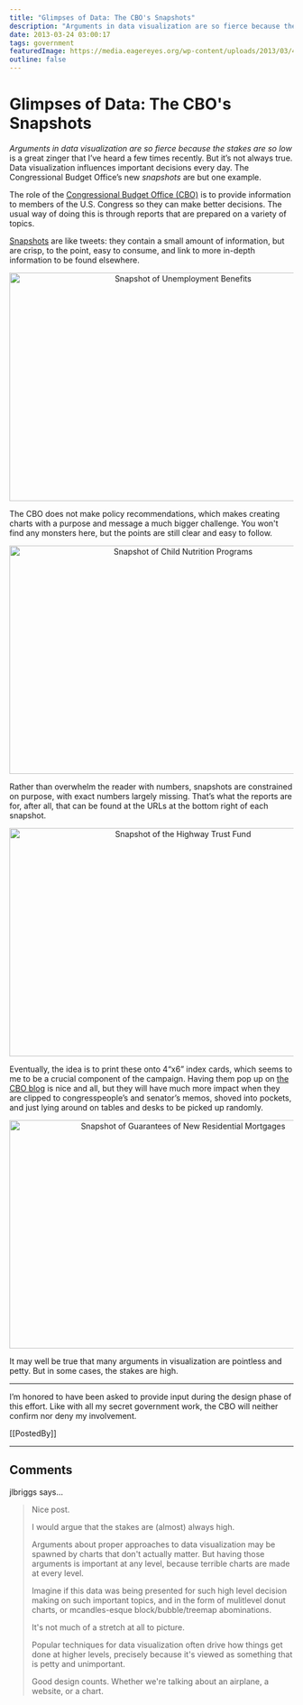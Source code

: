 ```yaml
---
title: "Glimpses of Data: The CBO's Snapshots"
description: "Arguments in data visualization are so fierce because the stakes are so low is a great zinger that I’ve heard a few times recently. But it’s not always true. Data visualization influences important decisions every day. The Congressional Budget Office’s new snapshots are but one example."
date: 2013-03-24 03:00:17
tags: government
featuredImage: https://media.eagereyes.org/wp-content/uploads/2013/03/43983-land-UI.png
outline: false
---
```


# Glimpses of Data: The CBO's Snapshots

<em>Arguments in data visualization are so fierce because the stakes are so low</em> is a great zinger that I’ve heard a few times recently. But it’s not always true. Data visualization influences important decisions every day. The Congressional Budget Office’s new <em>snapshots</em> are but one example.

The role of the <a href="http://www.cbo.gov/">Congressional Budget Office (CBO)</a> is to provide information to members of the U.S. Congress so they can make better decisions. The usual way of doing this is through reports that are prepared on a variety of topics.

<a href="http://www.cbo.gov/publication/43982">Snapshots</a> are like tweets: they contain a small amount of information, but are crisp, to the point, easy to consume, and link to more in-depth information to be found elsewhere.

<p align="center"><a href="http://www.cbo.gov/publication/43983"><img class="aligncenter size-full wp-image-2274" alt="Snapshot of Unemployment Benefits" src="https://media.eagereyes.org/wp-content/uploads/2013/03/43983-land-UI.png" width="600" height="405" /></a></p>

The CBO does not make policy recommendations, which makes creating charts with a purpose and message a much bigger challenge. You won't find any monsters here, but the points are still clear and easy to follow.

<p align="center"><img class="aligncenter size-full wp-image-2275" alt="Snapshot of Child Nutrition Programs" src="https://media.eagereyes.org/wp-content/uploads/2013/03/43984-land-ChildNutrition.png" width="600" height="405" /></p>

Rather than overwhelm the reader with numbers, snapshots are constrained on purpose, with exact numbers largely missing. That’s what the reports are for, after all, that can be found at the URLs at the bottom right of each snapshot.

<p align="center"><img class="aligncenter size-full wp-image-2276" alt="Snapshot of the Highway Trust Fund" src="https://media.eagereyes.org/wp-content/uploads/2013/03/43985-land-Highway.png" width="600" height="405" /></p>

Eventually, the idea is to print these onto 4“x6” index cards, which seems to me to be a crucial component of the campaign. Having them pop up on <a href="http://www.cbo.gov/directors-blog">the CBO blog</a> is nice and all, but they will have much more impact when they are clipped to congresspeople’s and senator’s memos, shoved into pockets, and just lying around on tables and desks to be picked up randomly.

<p align="center"><img class="aligncenter size-full wp-image-2277" alt="Snapshot of Guarantees of New Residential Mortgages" src="https://media.eagereyes.org/wp-content/uploads/2013/03/43986-land-Mortgages.png" width="600" height="405" /></p>

It may well be true that many arguments in visualization are pointless and petty. But in some cases, the stakes are high.

<hr />

I’m honored to have been asked to provide input during the design phase of this effort. Like with all my secret government work, the CBO will neither confirm nor deny my involvement.

[[PostedBy]]

<aside class="comments">

---
## Comments

jlbriggs says…
>	Nice post.
>	
>	I would argue that the stakes are (almost) always high.
>	
>	Arguments about proper approaches to data visualization may be spawned by charts that don't actually matter.  But having those arguments is important at any level, because terrible charts are made at every level.
>	
>	Imagine if this data was being presented for such high level decision making on such important topics, and in the form of mulitlevel donut charts, or mcandles-esque block/bubble/treemap abominations.
>	
>	It's not much of a stretch at all to picture.
>	
>	Popular techniques for data visualization often drive how things get done at higher levels, precisely because it's viewed as something that is petty and unimportant.
>	
>	Good design counts.  Whether we're talking about an airplane, a website, or a chart.

</aside>

